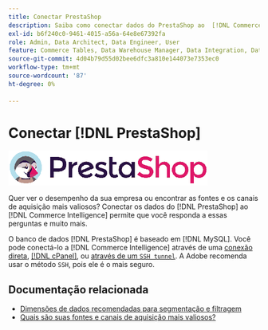 ```yaml
---
title: Conectar PrestaShop
description: Saiba como conectar dados do PrestaShop ao  [!DNL Commerce Intelligence].
exl-id: b6f240c0-9461-4015-a56a-64e8e67392fa
role: Admin, Data Architect, Data Engineer, User
feature: Commerce Tables, Data Warehouse Manager, Data Integration, Data Import/Export
source-git-commit: 4d04b79d55d02bee6dfc3a810e144073e7353ec0
workflow-type: tm+mt
source-wordcount: '87'
ht-degree: 0%

---
```


# Conectar [!DNL PrestaShop]

![Logotipo da PrestaShop](../../../assets/Prestashop-logo.png)

Quer ver o desempenho da sua empresa ou encontrar as fontes e os canais de aquisição mais valiosos? Conectar os dados do [!DNL PrestaShop] ao [!DNL Commerce Intelligence] permite que você responda a essas perguntas e muito mais.

O banco de dados [!DNL PrestaShop] é baseado em [!DNL MySQL]. Você pode conectá-lo a [!DNL Commerce Intelligence] através de uma [conexão direta](../integrations/mysql-via-a-direct-connection.md), [[!DNL cPanel]](../integrations/mysql-via-cpanel.md), ou [através de um `SSH tunnel`](../integrations/mysql-via-ssh-tunnel.md). A Adobe recomenda usar o método `SSH`, pois ele é o mais seguro.

## Documentação relacionada

* [Dimensões de dados recomendadas para segmentação e filtragem](../../../best-practices/segment-filter.md)
* [Quais são suas fontes e canais de aquisição mais valiosos?](../../analysis/most-value-source-channel.md)
